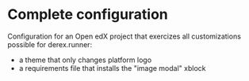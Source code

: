 Complete configuration
======================

Configuration for an Open edX project that exercizes all customizations
possible for derex.runner:

* a theme that only changes platform logo
* a requirements file that installs the "image modal" xblock
